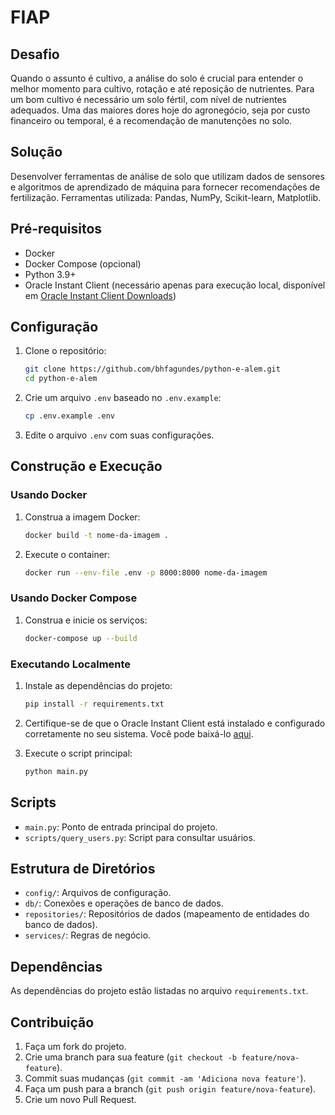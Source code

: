 # FIAP
## Desafio 

Quando o assunto é cultivo, a análise do solo é crucial para entender o melhor momento para cultivo, rotação e até reposição de nutrientes. Para um bom cultivo é necessário um solo fértil, com nível de nutrientes adequados.
Uma das maiores dores hoje do agronegócio, seja por custo financeiro ou temporal, é a recomendação de manutenções no solo.


## Solução
Desenvolver ferramentas de análise de solo que utilizam dados de sensores e algoritmos de aprendizado de máquina para fornecer recomendações de fertilização.
Ferramentas utilizada: Pandas, NumPy, Scikit-learn, Matplotlib.


## Pré-requisitos

- Docker
- Docker Compose (opcional)
- Python 3.9+
- Oracle Instant Client (necessário apenas para execução local, disponível em [Oracle Instant Client Downloads](https://www.oracle.com/database/technologies/instant-client/macos-intel-x86-downloads.html))

## Configuração

1. Clone o repositório:

    ```sh
    git clone https://github.com/bhfagundes/python-e-alem.git
    cd python-e-alem
    ```

2. Crie um arquivo `.env` baseado no `.env.example`:

    ```sh
    cp .env.example .env
    ```

3. Edite o arquivo `.env` com suas configurações.

## Construção e Execução

### Usando Docker

1. Construa a imagem Docker:

    ```sh
    docker build -t nome-da-imagem .
    ```

2. Execute o container:

    ```sh
    docker run --env-file .env -p 8000:8000 nome-da-imagem
    ```

### Usando Docker Compose

1. Construa e inicie os serviços:

    ```sh
    docker-compose up --build
    ```

### Executando Localmente

1. Instale as dependências do projeto:

    ```sh
    pip install -r requirements.txt
    ```

2. Certifique-se de que o Oracle Instant Client está instalado e configurado corretamente no seu sistema. Você pode baixá-lo [aqui](https://www.oracle.com/database/technologies/instant-client/macos-intel-x86-downloads.html).

3. Execute o script principal:

    ```sh
    python main.py
    ```

## Scripts

- `main.py`: Ponto de entrada principal do projeto.
- `scripts/query_users.py`: Script para consultar usuários.

## Estrutura de Diretórios

- `config/`: Arquivos de configuração.
- `db/`: Conexões e operações de banco de dados.
- `repositories/`: Repositórios de dados (mapeamento de entidades do banco de dados).
- `services/`: Regras de negócio.

## Dependências

As dependências do projeto estão listadas no arquivo `requirements.txt`.

## Contribuição

1. Faça um fork do projeto.
2. Crie uma branch para sua feature (`git checkout -b feature/nova-feature`).
3. Commit suas mudanças (`git commit -am 'Adiciona nova feature'`).
4. Faça um push para a branch (`git push origin feature/nova-feature`).
5. Crie um novo Pull Request.
